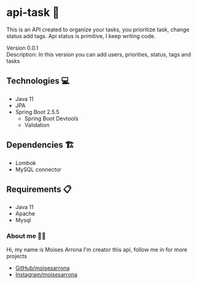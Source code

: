 # api-task 📓
This is an API created to organize your tasks, you prioritize task, change status add tags. Api status is primitive, I keep writing code.  
  
Version 0.0.1  
Description: In this version you can add users, priorities, status, tags and tasks

## Technologies 💻
- Java 11
- JPA
- Spring Boot 2.5.5
  - Spring Boot Devtools
  - Validation

## Dependencies 🏗️
- Lombok
- MySQL connector

## Requirements 📋
- Java 11
- Apache
- Mysql

### About me 👨‍💻
Hi, my name is Moises Arrona I'm creator this api, follow me in for more projects

- [GitHub/moisesarrona](https://github.com/mosesarrona)
- [Instagram/moisesarrona](https://www.instagram.com/moisesarrona/)